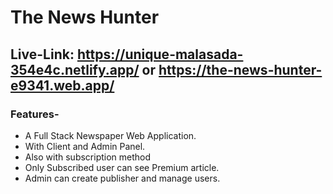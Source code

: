 # The News Hunter
## Live-Link: https://unique-malasada-354e4c.netlify.app/  or https://the-news-hunter-e9341.web.app/

### Features-
- A Full Stack Newspaper Web Application.
- With Client and Admin Panel.
- Also with subscription method 
- Only Subscribed user can see Premium article.
- Admin can create publisher and manage users.
